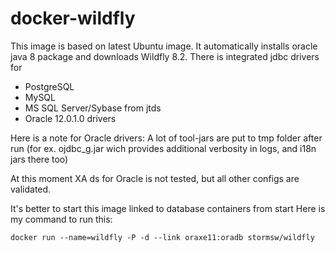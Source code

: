 # docker-wildfly
This image is based on latest Ubuntu image.
It automatically installs oracle java 8 package and downloads Wildfly 8.2.
There is integrated jdbc drivers for
* PostgreSQL
* MySQL
* MS SQL Server/Sybase from jtds
* Oracle 12.0.1.0 drivers

Here is a note for Oracle drivers:
A lot of tool-jars are put to tmp folder after run (for ex. ojdbc_g.jar wich provides additional verbosity in logs, and i18n jars there too)

At this moment XA ds for Oracle is not tested, but all other configs are validated.

It's better to start this image linked to database containers from start
Here is my command to run this:
```shell
docker run --name=wildfly -P -d --link oraxe11:oradb stormsw/wildfly
```
